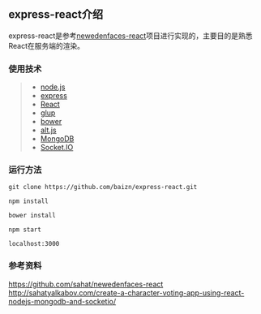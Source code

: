 ## express-react介绍
express-react是参考[newedenfaces-react](http://sahatyalkabov.com/create-a-character-voting-app-using-react-nodejs-mongodb-and-socketio/)项目进行实现的，主要目的是熟悉React在服务端的渲染。

### 使用技术
>* [node.js](https://nodejs.org/en/)
>* [express](http://expressjs.com/zh/)
>* [React](https://facebook.github.io/react/)
>* [glup](http://gulpjs.com/)
>* [bower](http://bower.io/)
>* [alt.js](http://alt.js.org/)
>* [MongoDB](https://www.mongodb.org/)
>* [Socket.IO](http://socket.io/get-started/chat/)

### 运行方法
```
git clone https://github.com/baizn/express-react.git

npm install

bower install

npm start

localhost:3000
```

### 参考资料
https://github.com/sahat/newedenfaces-react
http://sahatyalkabov.com/create-a-character-voting-app-using-react-nodejs-mongodb-and-socketio/
